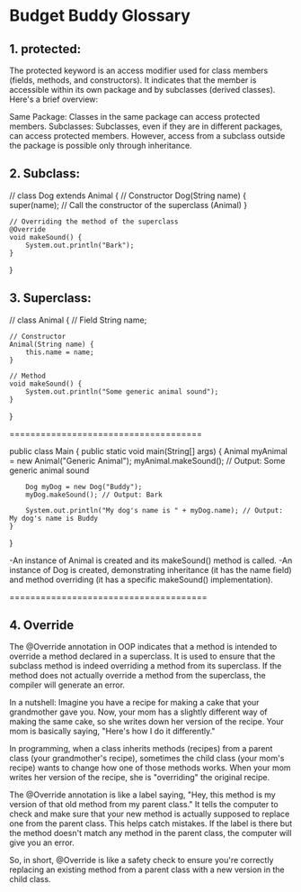 # Budget Buddy Glossary

## 1. protected:
The protected keyword is an access modifier used for class members (fields, methods, and constructors). It indicates that the member is accessible within its own package and by subclasses (derived classes). Here's a brief overview:

Same Package: Classes in the same package can access protected members.
Subclasses: Subclasses, even if they are in different packages, can access protected members. However, access from a subclass outside the package is possible only through inheritance.


## 2. Subclass:
//
class Dog extends Animal {
    // Constructor
    Dog(String name) {
        super(name); // Call the constructor of the superclass (Animal)
    }

    // Overriding the method of the superclass
    @Override
    void makeSound() {
        System.out.println("Bark");
    }
}


## 3. Superclass:
//
class Animal {
    // Field
    String name;

    // Constructor
    Animal(String name) {
        this.name = name;
    }

    // Method
    void makeSound() {
        System.out.println("Some generic animal sound");
    }
}

=====================================

public class Main {
    public static void main(String[] args) {
        Animal myAnimal = new Animal("Generic Animal");
        myAnimal.makeSound(); // Output: Some generic animal sound

        Dog myDog = new Dog("Buddy");
        myDog.makeSound(); // Output: Bark

        System.out.println("My dog's name is " + myDog.name); // Output: My dog's name is Buddy
    }
}

-An instance of Animal is created and its makeSound() method is called.
-An instance of Dog is created, demonstrating inheritance (it has the name field) and method overriding (it has a specific makeSound() implementation).

======================================

## 4. Override
The @Override annotation in OOP indicates that a method is intended to override a method declared in a superclass. It is used to ensure that the subclass method is indeed overriding a method from its superclass. If the method does not actually override a method from the superclass, the compiler will generate an error.

In a nutshell:
Imagine you have a recipe for making a cake that your grandmother gave you. Now, your mom has a slightly different way of making the same cake, so she writes down her version of the recipe. Your mom is basically saying, "Here's how I do it differently."

In programming, when a class inherits methods (recipes) from a parent class (your grandmother's recipe), sometimes the child class (your mom's recipe) wants to change how one of those methods works. When your mom writes her version of the recipe, she is "overriding" the original recipe.

The @Override annotation is like a label saying, "Hey, this method is my version of that old method from my parent class." It tells the computer to check and make sure that your new method is actually supposed to replace one from the parent class. This helps catch mistakes. If the label is there but the method doesn't match any method in the parent class, the computer will give you an error.

So, in short, @Override is like a safety check to ensure you're correctly replacing an existing method from a parent class with a new version in the child class.


